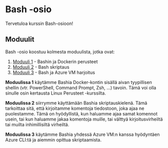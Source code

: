 # Bash -osio

Tervetuloa kurssin Bash-osioon!

## Moduulit

Bash -osio koostuu kolmesta moduulista, jotka ovat:

1. [Moduuli 1](module01/README.md) - Bashin ja Dockerin perusteet
2. [Moduuli 2](module02/README.md) - Bash skriptaus
3. [Moduuli 3](module03/README.md) - Bash ja Azure VM harjoitus

**Moduulissa 1** käytämme Bashia Docker-kontin sisällä aivan tyypillisen shellin (vtr. PowerShell, Command Prompt, Zsh, ...) tavoin. Tämä voi olla sinulle osin kertausta Linux Perusteet -kurssilta.

**Moduulissa 2** siirrymme käyttämään Bashia skriptauskielenä. Tämä tarkoittaa sitä, että kirjoitamme komentoja tiedostoon, joka ajaa ne puolestamme. Tämä on hyödyllistä, kun haluamme ajaa samat komennot usein, tai kun haluamme jakaa komentoja muille, tai välttyä kirjoitusvirheiltä tai muilta inhimillisiltä virheiltä.

**Moduulissa 3** käytämme Bashia yhdessä Azure VM:n kanssa hyödyntäen Azure CLI:tä ja aiemmin opittua skriptaamista.